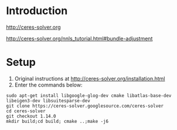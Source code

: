 # Introduction

http://ceres-solver.org

http://ceres-solver.org/nnls_tutorial.html#bundle-adjustment

# Setup

1) Original instructions at http://ceres-solver.org/installation.html
2) Enter the commands below:
```
sudo apt-get install libgoogle-glog-dev cmake libatlas-base-dev libeigen3-dev libsuitesparse-dev
git clone https://ceres-solver.googlesource.com/ceres-solver
cd ceres-solver
git checkout 1.14.0
mkdir build;cd build; cmake ..;make -j6 
```

